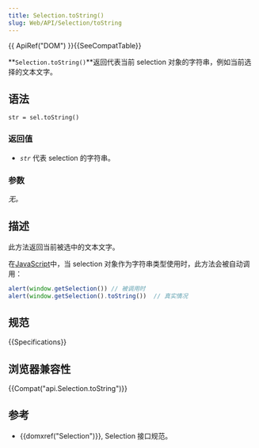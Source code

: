 ```yaml
---
title: Selection.toString()
slug: Web/API/Selection/toString
---
```

{{ ApiRef("DOM") }}{{SeeCompatTable}}

**`Selection.toString()`**返回代表当前 selection 对象的字符串，例如当前选择的文本文字。

## 语法

```plain
str = sel.toString()
```

### 返回值

- _`str`_ 代表 selection 的字符串。

### 参数

_无。_

## 描述

此方法返回当前被选中的文本文字。

在[JavaScript](/zh-CN/docs/Web/JavaScript)中，当 selection 对象作为字符串类型使用时，此方法会被自动调用：

```js
alert(window.getSelection()) // 被调用时
alert(window.getSelection().toString())  // 真实情况
```

## 规范

{{Specifications}}

## 浏览器兼容性

{{Compat("api.Selection.toString")}}

## 参考

- {{domxref("Selection")}}, Selection 接口规范。
